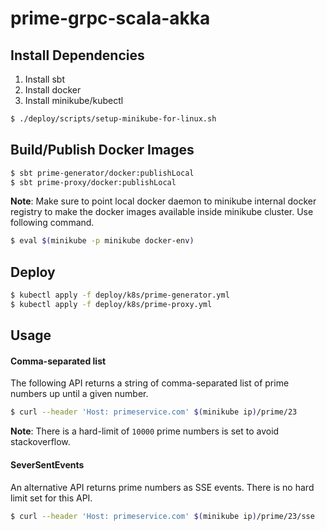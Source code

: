 # prime-grpc-scala-akka

## Install Dependencies
1. Install sbt
2. Install docker
3. Install minikube/kubectl
```sh
$ ./deploy/scripts/setup-minikube-for-linux.sh
```

## Build/Publish Docker Images
```sh
$ sbt prime-generator/docker:publishLocal
$ sbt prime-proxy/docker:publishLocal
```

**Note**: Make sure to point local docker daemon to minikube internal docker registry to make the docker images available inside minikube cluster. Use following command.
```sh
$ eval $(minikube -p minikube docker-env)
```

## Deploy
```sh
$ kubectl apply -f deploy/k8s/prime-generator.yml
$ kubectl apply -f deploy/k8s/prime-proxy.yml
```

## Usage
#### Comma-separated list
The following API returns a string of comma-separated list of prime numbers up until a given number.
```sh
$ curl --header 'Host: primeservice.com' $(minikube ip)/prime/23
```

**Note**: There is a hard-limit of `10000` prime numbers is set to avoid stackoverflow.

#### SeverSentEvents
An alternative API returns prime numbers as SSE events. There is no hard limit set for this API.
```sh
$ curl --header 'Host: primeservice.com' $(minikube ip)/prime/23/sse
```
